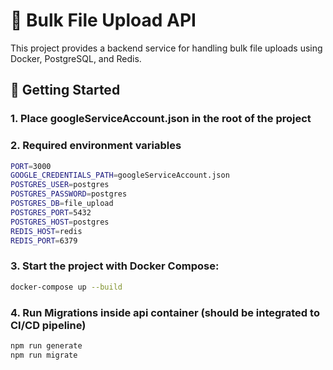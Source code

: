 # 📁 Bulk File Upload API

This project provides a backend service for handling bulk file uploads using Docker, PostgreSQL, and Redis.

## 🚀 Getting Started

### 1. Place googleServiceAccount.json in the root of the project

### 2. Required environment variables

```bash
PORT=3000
GOOGLE_CREDENTIALS_PATH=googleServiceAccount.json
POSTGRES_USER=postgres
POSTGRES_PASSWORD=postgres
POSTGRES_DB=file_upload
POSTGRES_PORT=5432
POSTGRES_HOST=postgres
REDIS_HOST=redis
REDIS_PORT=6379
```

### 3. Start the project with Docker Compose:

```bash
docker-compose up --build
```

### 4. Run Migrations inside api container (should be integrated to CI/CD pipeline)

```bash
npm run generate
npm run migrate
```